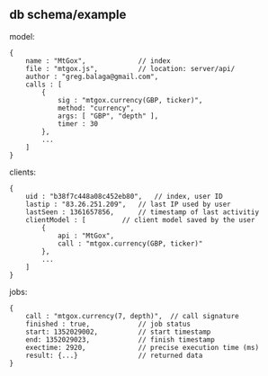 db schema/example
----------

model:

	{
		name : "MtGox",				// index
		file : "mtgox.js",			// location: server/api/
		author : "greg.balaga@gmail.com",	
		calls : [
			{
				sig : "mtgox.currency(GBP, ticker)",
				method: "currency",
				args: [ "GBP", "depth" ],
				timer : 30
			},
			...
		]
	}

clients:

	{
		uid : "b38f7c448a08c452eb80",	// index, user ID
		lastip : "83.26.251.209",	// last IP used by user
		lastSeen : 1361657856,		// timestamp of last activitiy
		clientModel : [			// client model saved by the user
			{
				api : "MtGox",
				call : "mtgox.currency(GBP, ticker)"
			},
			...
		]
	}

jobs:

	{
		call : "mtgox.currency(7, depth)",	// call signature
		finished : true,			// job status
		start: 1352029002,			// start timestamp
		end: 1352029023,			// finish timestamp
		exectime: 2920,				// precise execution time (ms)
		result: {...}				// returned data
	}
	